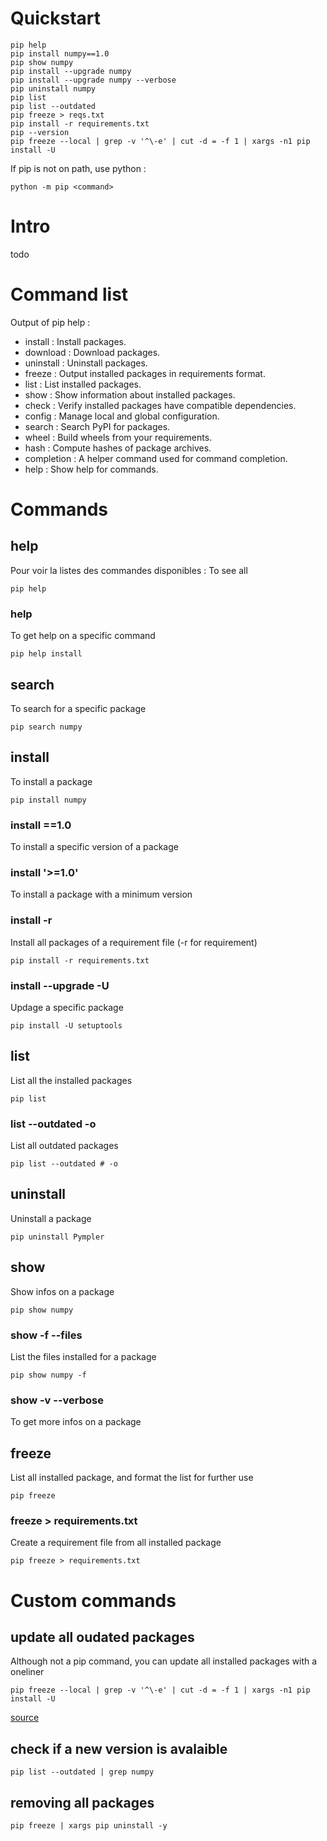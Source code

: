 
# Quickstart
```
pip help
pip install numpy==1.0
pip show numpy
pip install --upgrade numpy
pip install --upgrade numpy --verbose
pip uninstall numpy
pip list
pip list --outdated
pip freeze > reqs.txt
pip install -r requirements.txt
pip --version
pip freeze --local | grep -v '^\-e' | cut -d = -f 1 | xargs -n1 pip install -U
```

If pip is not on path, use python :
```
python -m pip <command>
```

# Intro
todo


# Command list
Output of pip help :
 - install    : Install packages.
 - download   : Download packages.
 - uninstall  : Uninstall packages.
 - freeze     : Output installed packages in requirements format.
 - list       : List installed packages.
 - show       : Show information about installed packages.
 - check      : Verify installed packages have compatible dependencies.
 - config     : Manage local and global configuration.
 - search     : Search PyPI for packages.
 - wheel      : Build wheels from your requirements.
 - hash       : Compute hashes of package archives.
 - completion : A helper command used for command completion.
 - help       : Show help for commands.

# Commands
## help
Pour voir la listes des commandes disponibles :
To see all
```
pip help
```

### help <command>
To get help on a specific command
```
pip help install
```

## search <package>
To search for a specific package
```
pip search numpy
```

## install <package>
To install a package
```
pip install numpy
```

### install <package>==1.0
To install a specific version of a package

### install '<package>>=1.0'
To install a package with a minimum version

### install -r <requirement file>
Install all packages of a requirement file (-r for requirement)
```
pip install -r requirements.txt
```

### install --upgrade -U <package>
Updage a specific package
```
pip install -U setuptools
```

## list
List all the installed packages
```
pip list
```

### list --outdated -o
List all outdated packages
```
pip list --outdated # -o
```

## uninstall <package>
Uninstall a package
```
pip uninstall Pympler
```

## show <package>
Show infos on a package
```
pip show numpy
```

### show -f --files <package>
List the files installed for a package
```
pip show numpy -f
```

### show -v --verbose <package>
To get more infos on a package

## freeze
List all installed package, and format the list for further use
```
pip freeze
```

### freeze > requirements.txt
Create a requirement file from all installed package
```
pip freeze > requirements.txt
```

# Custom commands
## update all oudated packages
Although not a pip command, you can update all installed packages with a oneliner
```
pip freeze --local | grep -v '^\-e' | cut -d = -f 1 | xargs -n1 pip install -U
```
[source](https://stackoverflow.com/a/3452888/4530214)

## check if a new version is avalaible
```
pip list --outdated | grep numpy
```

## removing all packages
```
pip freeze | xargs pip uninstall -y
```
